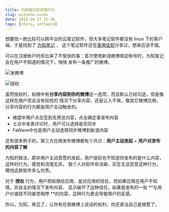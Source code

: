 ```yaml
---
title: 为知笔记的流氓行为
slug: wiznote-sucks
date: 2012-10-17 15:36
tags: [story, software]
---
```


想要找一款比较可以跨平台的云笔记软件，但大多笔记软件都没有 linux 下的客户端，于是找到了 [为知笔记][1] ，
这个笔记软件还在[善用佳软][2]分享过，想来应该不错。

可以在注册帐户时却出来了不愉快的事：首次使用新浪微博绑定帐号时，为知笔记会在用户不知道的情况下，悄悄
发布一条推广的微博。

![发微博](http://pic.yupoo.com/greatghoul_v/ClyDky5E/6opXY.png)

![授权](http://pic.yupoo.com/greatghoul_v/ClyDkF5e/mlcF7.png)

虽然授权时，权限中有**分享内容到你的微博**这一选项，而且默认已经勾选，但是像这样在用户完全没有知觉的
情况下分享内容，还是让人不爽，像其它微博应用，分享内容的行为都是用户主动触发的。

 - 微盘中用户点击签到先预览内容，点击确定事发布内容
 - 土豆中发表评论时，用户可以选择是否同步
 - FaWave中也是用户主动选择同步微博到新浪内容

还有很多例子的，第三方应用发布微博都有个共识：**用户主动发起** + **用户对发布的内容了解**

为知的做法，即非用户主动意愿的发起，用户提前也不知道将发布的是什么内容，这样的行为，感觉和流氓无异。
我个人对软件有洁癖，实在无法忍受这种行为，哪怕这款软件多么优秀。

对于 **授权** 行为，用户把权限给应用，是对应用的信任，但如果应用在用户不知情，非自主的情况下发布内容，
显示破坏了这种信任，如果是发布的一些 **与用户价值观不同甚至相悖 **的内容，这种行为更会导致用户的反感。

所以，为知，再见了，让你有在我微博上说话的权利，你还真当自己是根葱了。

[1]:  http://www.wiz.cn/
[2]: http://xbeta.info/wizknowledge.htm
